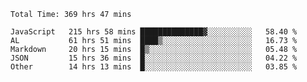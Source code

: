 
<!--START_SECTION:waka-->

```text
Total Time: 369 hrs 47 mins

JavaScript   215 hrs 58 mins ██████████████▓░░░░░░░░░░   58.40 %
AL           61 hrs 51 mins  ████▒░░░░░░░░░░░░░░░░░░░░   16.73 %
Markdown     20 hrs 15 mins  █▒░░░░░░░░░░░░░░░░░░░░░░░   05.48 %
JSON         15 hrs 36 mins  █░░░░░░░░░░░░░░░░░░░░░░░░   04.22 %
Other        14 hrs 13 mins  █░░░░░░░░░░░░░░░░░░░░░░░░   03.85 %
```

<!--END_SECTION:waka-->











